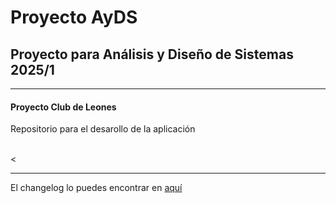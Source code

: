 <h1>Proyecto AyDS</h1>
<h2>Proyecto para Análisis y Diseño de Sistemas 2025/1</h2>
<hr>
<h4>Proyecto Club de Leones</h4>
<p>Repositorio para el desarollo de la aplicación</p>
<br><<hr>
<p>El changelog lo puedes encontrar en <a href="akaXala.github.io">aquí</a></p>
